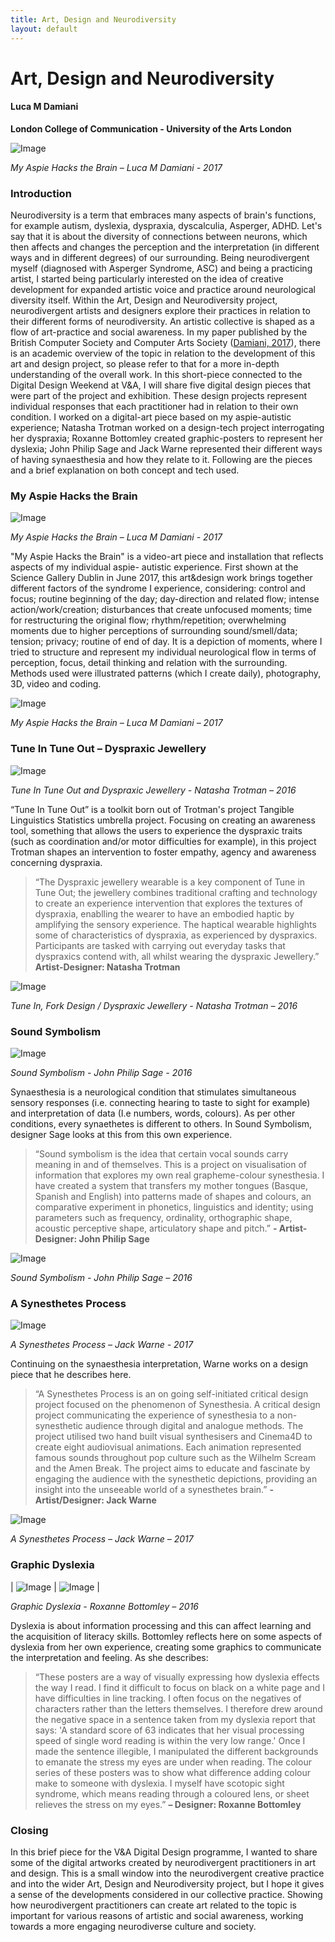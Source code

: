 ```yaml
---
title: Art, Design and Neurodiversity
layout: default
---
```


# Art, Design and Neurodiversity

#### Luca M Damiani

**London College of Communication - University of the Arts London**

![Image](Images/24_ADN_Image1.jpg)

*My Aspie Hacks the Brain – Luca M Damiani - 2017*

### Introduction

Neurodiversity is a term that embraces many aspects of brain's functions, for example autism, dyslexia, dyspraxia, dyscalculia, Asperger, ADHD. Let's say that it is about the diversity of connections between neurons, which then affects and changes the perception and the interpretation (in different ways and in different degrees) of our surrounding. Being neurodivergent myself (diagnosed with Asperger Syndrome, ASC) and being a practicing artist, I started being particularly interested on the idea of creative development for expanded artistic voice and practice around neurological diversity itself. Within the Art, Design and Neurodiversity project, neurodivergent artists and designers explore their practices in relation to their different forms of neurodiversity. An artistic collective is shaped as a flow of art-practice and social awareness.
In my paper published by the British Computer Society and Computer Arts Society ([Damiani, 2017](http://ewic.bcs.org/upload/pdf/ewic_eva17_nt_paper3.pdf)), there is an academic overview of the topic in relation to the development of this art and design project, so please refer to that for a more in-depth understanding of the overall work. In this short-piece connected to the Digital Design Weekend at V&A, I will share five digital design pieces that were part of the project and exhibition. These design projects represent individual responses that each practitioner had in relation to their own condition. I worked on a digital-art piece based on my aspie-autistic experience; Natasha Trotman worked on a design-tech project interrogating her dyspraxia; Roxanne Bottomley created graphic-posters to represent her dyslexia; John Philip Sage and Jack Warne represented their different ways of having synaesthesia and how they relate to it. Following are the pieces and a brief explanation on both concept and tech used.

### My Aspie Hacks the Brain

![Image](Images/24_ADN_Image2.jpg)

*My Aspie Hacks the Brain – Luca M Damiani - 2017*

"My Aspie Hacks the Brain" is a video-art piece and installation that reflects aspects of my individual aspie- autistic experience. First shown at the Science Gallery Dublin in June 2017, this art&design work brings together different factors of the syndrome I experience, considering: control and focus; routine beginning of the day; day-direction and related flow; intense action/work/creation; disturbances that create unfocused moments; time for restructuring the original flow; rhythm/repetition; overwhelming moments due to higher perceptions of surrounding sound/smell/data; tension; privacy; routine of end of day. It is a depiction of moments, where I tried to structure and represent my individual neurological flow in terms of perception, focus, detail thinking and relation with the surrounding. Methods used were illustrated patterns (which I
create daily), photography, 3D, video and coding.

![Image](Images/24_ADN_Image3.jpg)

*My Aspie Hacks the Brain – Luca M Damiani – 2017*

### Tune In Tune Out – Dyspraxic Jewellery

![Image](Images/24_ADN_Image4.jpg)

*Tune In Tune Out and Dyspraxic Jewellery - Natasha Trotman – 2016*

“Tune In Tune Out” is a toolkit born out of Trotman's project Tangible Linguistics Statistics umbrella project. Focusing on creating an awareness tool, something that allows the users to experience the dyspraxic traits (such as coordination and/or motor difficulties for example), in this project Trotman shapes an intervention to foster empathy, agency and awareness concerning dyspraxia.

> “The Dyspraxic jewellery wearable is a key component of Tune in Tune Out; the jewellery combines traditional crafting and technology to create an experience intervention that explores the textures of dyspraxia, enablling the wearer to have an embodied haptic by amplifying the sensory experience. The haptical wearable highlights some of characteristics of dyspraxia, as experienced by dyspraxics. Participants are tasked with carrying out everyday tasks that dyspraxics contend with, all whilst wearing the dyspraxic Jewellery.” **Artist-Designer: Natasha Trotman**

![Image](Images/24_ADN_Image5.jpg)

*Tune In, Fork Design / Dyspraxic Jewellery - Natasha Trotman – 2016*

### Sound Symbolism

![Image](Images/24_ADN_Image6.jpg)

*Sound Symbolism - John Philip Sage - 2016*

Synaesthesia is a neurological condition that stimulates simultaneous sensory responses (i.e. connecting hearing to taste to sight for example) and interpretation of data (I.e numbers, words, colours). As per other conditions, every synaethetes is different to others. In Sound Symbolism, designer Sage looks at this from this own experience. 

> “Sound symbolism is the idea that certain vocal sounds carry meaning in and of themselves. This is a project on visualisation of information that explores my own real grapheme-colour synesthesia. I have created a system that transfers my mother tongues (Basque, Spanish and English) into patterns made of shapes and colours, an comparative experiment in phonetics, linguistics and identity; using parameters such as frequency, ordinality, orthographic shape, acoustic perceptive shape, articulatory shape and pitch.” **- Artist-Designer: John Philip Sage**

![Image](Images/24_ADN_Image7.jpg)

*Sound Symbolism - John Philip Sage – 2016*

### A Synesthetes Process

![Image](Images/24_ADN_Image8.jpg)

*A Synesthetes Process – Jack Warne - 2017*


Continuing on the synaesthesia interpretation, Warne works on a design piece that he describes here.

> “A Synesthetes Process is an on going self-initiated critical design project focused on the phenomenon of Synesthesia. A critical design project communicating the experience of synesthesia to a non-synesthetic audience through digital and analogue methods. The project utilised two hand built visual synthesisers and Cinema4D to create eight audiovisual animations. Each animation represented famous sounds throughout pop culture such as the Wilhelm Scream and the Amen Break. The project aims to educate and fascinate by engaging the audience with the synesthetic depictions, providing an insight into the unseeable world of a synesthetes brain.” **- Artist/Designer: Jack Warne**

![Image](Images/24_ADN_Image9.jpg)

*A Synesthetes Process – Jack Warne – 2017*

### Graphic Dyslexia

| ![Image](Images/24_ADN_Image10.jpg) | ![Image](Images/24_ADN_Image11.jpg) |

*Graphic Dyslexia - Roxanne Bottomley – 2016*

Dyslexia is about information processing and this can affect learning and the acquisition of literacy skills. Bottomley reflects here on some aspects of dyslexia from her own experience, creating some graphics to communicate the interpretation and feeling. As she describes: 

> “These posters are a way of visually expressing how dyslexia effects the way I read. I find it difficult to focus on black on a white page and I have difficulties in line tracking. I often focus on the negatives of characters rather than the letters themselves. I therefore drew around the negative space in a sentence taken from my dyslexia report that says: 'A standard score of 63 indicates that her visual processing speed of single word reading is within the very low range.' Once I made the sentence illegible, I manipulated the different backgrounds to emanate the stress my eyes are under when reading. The colour series of these posters was to show what difference adding colour make to someone with dyslexia. I myself have scotopic sight syndrome, which means reading through a coloured lens, or sheet relieves the stress on my eyes.” **– Designer: Roxanne Bottomley**

### Closing

In this brief piece for the V&A Digital Design programme, I wanted to share some of the digital artworks created by neurodivergent practitioners in art and design. This is a small window into the neurodivergent creative practice and into the wider Art, Design and Neurodiversity project, but I hope it gives a sense of the developments considered in our collective practice. Showing how neurodivergent practitioners can create art related to the topic is important for various reasons of artistic and social awareness, working towards a more engaging neurodiverse culture and society.